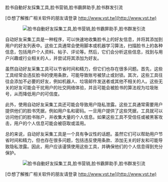 脸书自動好友採集工具,脸书营销,脸书霸屏助手,脸书群发引流

[😍想了解推广相关软件的朋友请登录 http://www.vst.tw](http://www.vst.tw)

 <center><img src="https://vst.tw/MP4/tuiguang/png/5.png" alt="脸书自動好友採集工具,脸书营销,脸书霸屏助手,脸书群发引流"></center>

自动好友采集工具是一种程序，可以快速地收集脸书上的好友信息，并将其添加到用户的好友列表中。这些工具通常会使用脚本或机器学习算法，扫描脸书上的各种信息，包括用户个人资料、帖子、评论等。然后，它们会分析这些信息，找到与用户兴趣或行业相关的人，并尝试将其添加为好友。

虽然自动好友采集工具可以节省时间和精力，但它们也存在很多问题。首先，这些工具经常会违反脸书的使用条款，可能导致账号被禁止或封锁。其次，这些工具往往会添加不必要的好友，例如机器人、垃圾邮件发送者或其他不相关的人。这些无关的好友可能会干扰用户的社交网络体验，并且可能会被脸书的算法视为垃圾账号，从而降低用户的可信度。

此外，使用自动好友采集工具还可能会导致用户隐私泄露。这些工具通常需要用户提供他们的脸书凭据，例如用户名和密码。一旦用户提供了这些凭据，工具就可以访问他们的脸书账户，并收集大量的个人信息。如果这些工具不受信任或被黑客攻击，用户的个人信息可能会被窃取或滥用。

总的来说，自动好友采集工具是一个具有争议性的话题。虽然它们可以帮助用户节省时间和精力，但也存在很多问题，包括违反使用条款、添加无关的好友和可能导致隐私泄露。因此，用户应该谨慎使用这些工具，并确保他们的个人信息得到充分保护。

 <center><img src="https://vst.tw/MP4/tuiguang/png/3.png" alt="脸书自動好友採集工具,脸书营销,脸书霸屏助手,脸书群发引流"></center>

[😍想了解推广相关软件的朋友请登录 http://www.vst.tw](http://www.vst.tw)



